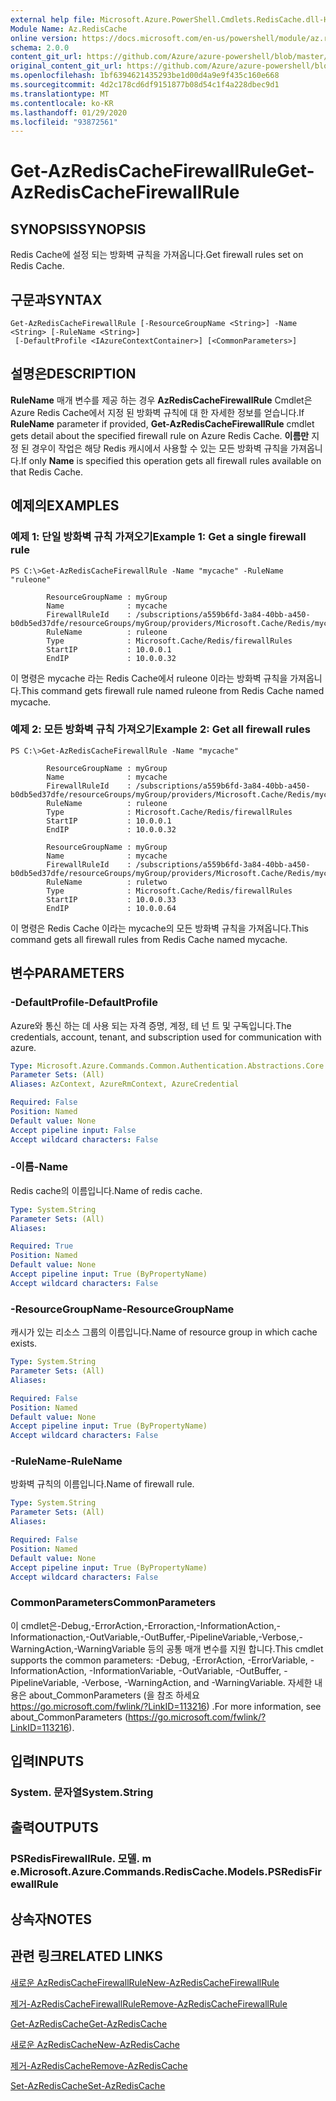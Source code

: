 ```yaml
---
external help file: Microsoft.Azure.PowerShell.Cmdlets.RedisCache.dll-Help.xml
Module Name: Az.RedisCache
online version: https://docs.microsoft.com/en-us/powershell/module/az.rediscache/get-azrediscachefirewallrule
schema: 2.0.0
content_git_url: https://github.com/Azure/azure-powershell/blob/master/src/RedisCache/RedisCache/help/Get-AzRedisCacheFirewallRule.md
original_content_git_url: https://github.com/Azure/azure-powershell/blob/master/src/RedisCache/RedisCache/help/Get-AzRedisCacheFirewallRule.md
ms.openlocfilehash: 1bf6394621435293be1d00d4a9e9f435c160e668
ms.sourcegitcommit: 4d2c178cd6df9151877b08d54c1f4a228dbec9d1
ms.translationtype: MT
ms.contentlocale: ko-KR
ms.lasthandoff: 01/29/2020
ms.locfileid: "93872561"
---
```

# <span data-ttu-id="bde72-101">Get-AzRedisCacheFirewallRule</span><span class="sxs-lookup"><span data-stu-id="bde72-101">Get-AzRedisCacheFirewallRule</span></span>

## <span data-ttu-id="bde72-102">SYNOPSIS</span><span class="sxs-lookup"><span data-stu-id="bde72-102">SYNOPSIS</span></span>
<span data-ttu-id="bde72-103">Redis Cache에 설정 되는 방화벽 규칙을 가져옵니다.</span><span class="sxs-lookup"><span data-stu-id="bde72-103">Get firewall rules set on Redis Cache.</span></span>

## <span data-ttu-id="bde72-104">구문과</span><span class="sxs-lookup"><span data-stu-id="bde72-104">SYNTAX</span></span>

```
Get-AzRedisCacheFirewallRule [-ResourceGroupName <String>] -Name <String> [-RuleName <String>]
 [-DefaultProfile <IAzureContextContainer>] [<CommonParameters>]
```

## <span data-ttu-id="bde72-105">설명은</span><span class="sxs-lookup"><span data-stu-id="bde72-105">DESCRIPTION</span></span>
<span data-ttu-id="bde72-106">**RuleName** 매개 변수를 제공 하는 경우 **AzRedisCacheFirewallRule** Cmdlet은 Azure Redis Cache에서 지정 된 방화벽 규칙에 대 한 자세한 정보를 얻습니다.</span><span class="sxs-lookup"><span data-stu-id="bde72-106">If **RuleName** parameter if provided, **Get-AzRedisCacheFirewallRule** cmdlet gets detail about the specified firewall rule on Azure Redis Cache.</span></span> <span data-ttu-id="bde72-107">**이름만** 지정 된 경우이 작업은 해당 Redis 캐시에서 사용할 수 있는 모든 방화벽 규칙을 가져옵니다.</span><span class="sxs-lookup"><span data-stu-id="bde72-107">If only **Name** is specified this operation gets all firewall rules available on that Redis Cache.</span></span>

## <span data-ttu-id="bde72-108">예제의</span><span class="sxs-lookup"><span data-stu-id="bde72-108">EXAMPLES</span></span>

### <span data-ttu-id="bde72-109">예제 1: 단일 방화벽 규칙 가져오기</span><span class="sxs-lookup"><span data-stu-id="bde72-109">Example 1: Get a single firewall rule</span></span>
```
PS C:\>Get-AzRedisCacheFirewallRule -Name "mycache" -RuleName "ruleone"

        ResourceGroupName : myGroup
        Name              : mycache
        FirewallRuleId    : /subscriptions/a559b6fd-3a84-40bb-a450-b0db5ed37dfe/resourceGroups/myGroup/providers/Microsoft.Cache/Redis/mycache/firewallRules/ruleone
        RuleName          : ruleone
        Type              : Microsoft.Cache/Redis/firewallRules
        StartIP           : 10.0.0.1
        EndIP             : 10.0.0.32
```

<span data-ttu-id="bde72-110">이 명령은 mycache 라는 Redis Cache에서 ruleone 이라는 방화벽 규칙을 가져옵니다.</span><span class="sxs-lookup"><span data-stu-id="bde72-110">This command gets firewall rule named ruleone from Redis Cache named mycache.</span></span>

### <span data-ttu-id="bde72-111">예제 2: 모든 방화벽 규칙 가져오기</span><span class="sxs-lookup"><span data-stu-id="bde72-111">Example 2: Get all firewall rules</span></span>
```
PS C:\>Get-AzRedisCacheFirewallRule -Name "mycache"

        ResourceGroupName : myGroup
        Name              : mycache
        FirewallRuleId    : /subscriptions/a559b6fd-3a84-40bb-a450-b0db5ed37dfe/resourceGroups/myGroup/providers/Microsoft.Cache/Redis/mycache/firewallRules/ruleone
        RuleName          : ruleone
        Type              : Microsoft.Cache/Redis/firewallRules
        StartIP           : 10.0.0.1
        EndIP             : 10.0.0.32

        ResourceGroupName : myGroup
        Name              : mycache
        FirewallRuleId    : /subscriptions/a559b6fd-3a84-40bb-a450-b0db5ed37dfe/resourceGroups/myGroup/providers/Microsoft.Cache/Redis/mycache/firewallRules/ruletwo
        RuleName          : ruletwo
        Type              : Microsoft.Cache/Redis/firewallRules
        StartIP           : 10.0.0.33
        EndIP             : 10.0.0.64
```

<span data-ttu-id="bde72-112">이 명령은 Redis Cache 이라는 mycache의 모든 방화벽 규칙을 가져옵니다.</span><span class="sxs-lookup"><span data-stu-id="bde72-112">This command gets all firewall rules from Redis Cache named mycache.</span></span>

## <span data-ttu-id="bde72-113">변수</span><span class="sxs-lookup"><span data-stu-id="bde72-113">PARAMETERS</span></span>

### <span data-ttu-id="bde72-114">-DefaultProfile</span><span class="sxs-lookup"><span data-stu-id="bde72-114">-DefaultProfile</span></span>
<span data-ttu-id="bde72-115">Azure와 통신 하는 데 사용 되는 자격 증명, 계정, 테 넌 트 및 구독입니다.</span><span class="sxs-lookup"><span data-stu-id="bde72-115">The credentials, account, tenant, and subscription used for communication with azure.</span></span>

```yaml
Type: Microsoft.Azure.Commands.Common.Authentication.Abstractions.Core.IAzureContextContainer
Parameter Sets: (All)
Aliases: AzContext, AzureRmContext, AzureCredential

Required: False
Position: Named
Default value: None
Accept pipeline input: False
Accept wildcard characters: False
```

### <span data-ttu-id="bde72-116">-이름</span><span class="sxs-lookup"><span data-stu-id="bde72-116">-Name</span></span>
<span data-ttu-id="bde72-117">Redis cache의 이름입니다.</span><span class="sxs-lookup"><span data-stu-id="bde72-117">Name of redis cache.</span></span>

```yaml
Type: System.String
Parameter Sets: (All)
Aliases:

Required: True
Position: Named
Default value: None
Accept pipeline input: True (ByPropertyName)
Accept wildcard characters: False
```

### <span data-ttu-id="bde72-118">-ResourceGroupName</span><span class="sxs-lookup"><span data-stu-id="bde72-118">-ResourceGroupName</span></span>
<span data-ttu-id="bde72-119">캐시가 있는 리소스 그룹의 이름입니다.</span><span class="sxs-lookup"><span data-stu-id="bde72-119">Name of resource group in which cache exists.</span></span>

```yaml
Type: System.String
Parameter Sets: (All)
Aliases:

Required: False
Position: Named
Default value: None
Accept pipeline input: True (ByPropertyName)
Accept wildcard characters: False
```

### <span data-ttu-id="bde72-120">-RuleName</span><span class="sxs-lookup"><span data-stu-id="bde72-120">-RuleName</span></span>
<span data-ttu-id="bde72-121">방화벽 규칙의 이름입니다.</span><span class="sxs-lookup"><span data-stu-id="bde72-121">Name of firewall rule.</span></span>

```yaml
Type: System.String
Parameter Sets: (All)
Aliases:

Required: False
Position: Named
Default value: None
Accept pipeline input: True (ByPropertyName)
Accept wildcard characters: False
```

### <span data-ttu-id="bde72-122">CommonParameters</span><span class="sxs-lookup"><span data-stu-id="bde72-122">CommonParameters</span></span>
<span data-ttu-id="bde72-123">이 cmdlet은-Debug,-ErrorAction,-Erroraction,-InformationAction,-Informationaction,-OutVariable,-OutBuffer,-PipelineVariable,-Verbose,-WarningAction,-WarningVariable 등의 공통 매개 변수를 지원 합니다.</span><span class="sxs-lookup"><span data-stu-id="bde72-123">This cmdlet supports the common parameters: -Debug, -ErrorAction, -ErrorVariable, -InformationAction, -InformationVariable, -OutVariable, -OutBuffer, -PipelineVariable, -Verbose, -WarningAction, and -WarningVariable.</span></span> <span data-ttu-id="bde72-124">자세한 내용은 about_CommonParameters (을 참조 하세요 https://go.microsoft.com/fwlink/?LinkID=113216) .</span><span class="sxs-lookup"><span data-stu-id="bde72-124">For more information, see about_CommonParameters (https://go.microsoft.com/fwlink/?LinkID=113216).</span></span>

## <span data-ttu-id="bde72-125">입력</span><span class="sxs-lookup"><span data-stu-id="bde72-125">INPUTS</span></span>

### <span data-ttu-id="bde72-126">System. 문자열</span><span class="sxs-lookup"><span data-stu-id="bde72-126">System.String</span></span>

## <span data-ttu-id="bde72-127">출력</span><span class="sxs-lookup"><span data-stu-id="bde72-127">OUTPUTS</span></span>

### <span data-ttu-id="bde72-128">PSRedisFirewallRule. 모델. m e.</span><span class="sxs-lookup"><span data-stu-id="bde72-128">Microsoft.Azure.Commands.RedisCache.Models.PSRedisFirewallRule</span></span>

## <span data-ttu-id="bde72-129">상속자</span><span class="sxs-lookup"><span data-stu-id="bde72-129">NOTES</span></span>

## <span data-ttu-id="bde72-130">관련 링크</span><span class="sxs-lookup"><span data-stu-id="bde72-130">RELATED LINKS</span></span>

[<span data-ttu-id="bde72-131">새로운 AzRedisCacheFirewallRule</span><span class="sxs-lookup"><span data-stu-id="bde72-131">New-AzRedisCacheFirewallRule</span></span>](./New-AzRedisCacheFirewallRule.md)

[<span data-ttu-id="bde72-132">제거-AzRedisCacheFirewallRule</span><span class="sxs-lookup"><span data-stu-id="bde72-132">Remove-AzRedisCacheFirewallRule</span></span>](./Remove-AzRedisCacheFirewallRule.md)

[<span data-ttu-id="bde72-133">Get-AzRedisCache</span><span class="sxs-lookup"><span data-stu-id="bde72-133">Get-AzRedisCache</span></span>](./Get-AzRedisCache.md)

[<span data-ttu-id="bde72-134">새로운 AzRedisCache</span><span class="sxs-lookup"><span data-stu-id="bde72-134">New-AzRedisCache</span></span>](./New-AzRedisCache.md)

[<span data-ttu-id="bde72-135">제거-AzRedisCache</span><span class="sxs-lookup"><span data-stu-id="bde72-135">Remove-AzRedisCache</span></span>](./Remove-AzRedisCache.md)

[<span data-ttu-id="bde72-136">Set-AzRedisCache</span><span class="sxs-lookup"><span data-stu-id="bde72-136">Set-AzRedisCache</span></span>](./Set-AzRedisCache.md)